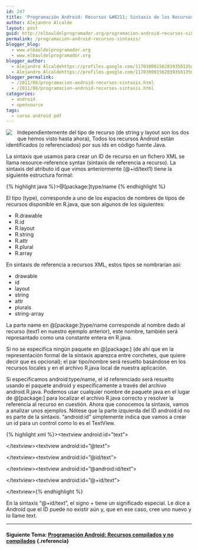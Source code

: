 ```yaml
---
id: 247
title: 'Programación Android: Recursos &#8211; Sintaxis de los Recursos'
author: Alejandro Alcalde
layout: post
guid: http://elbauldelprogramador.org/programacion-android-recursos-sintaxis-de-los-recursos/
permalink: /programacion-android-recursos-sintaxis/
blogger_blog:
  - www.elbauldelprogramador.org
  - www.elbauldelprogramador.org
blogger_author:
  - Alejandro Alcaldehttps://profiles.google.com/117030001562039350135noreply@blogger.com
  - Alejandro Alcaldehttps://profiles.google.com/117030001562039350135noreply@blogger.com
blogger_permalink:
  - /2011/08/programacion-android-recursos-sintaxis.html
  - /2011/08/programacion-android-recursos-sintaxis.html
categories:
  - android
  - opensource
tags:
  - curso android pdf
---
```

<img border="0" src="http://elbauldelprogramador.com/content/uploads/2013/07/iconoAndroid.png" style="clear:left; float:left;margin-right:1em; margin-bottom:1em" />

Independientemente del tipo de recurso (de string y layout son los dos que hemos visto hasta ahora), Todos los recursos Android están identificados (o referenciados) por sus ids en código fuente Java.

La sintaxis que usamos para crear un ID de recurso en un fichero XML se llama resource-reference syntax (sintaxis de referencia a recurso). La sintaxis del atributo id que vimos anteriormente (@+id/text1) tiene la siguiente estructura formal:

  
<!--more-->

{% highlight java %}>@[package:]type/name
{% endhighlight %}

El tipo (type), corresponde a uno de los espacios de nombres de tipos de recursos disponible en R.java, que son algunos de los siguientes:

  * R.drawable 
  * R.id 
  * R.layout 
  * R.string 
  * R.attr 
  * R.plural 
  * R.array 

En sintaxis de referencia a recursos XML, estos tipos se nombrarían así:

  * drawable 
  * id 
  * layout 
  * string 
  * attr 
  * plurals 
  * string-array 

La parte name en @[package:]type/name corresponde al nombre dado al recurso (text1 en nuestro ejemplo anterior), este nombre, también será represantado como una constante entera en R.java.

Si no se especifica ningún paquete en @\[package:\] (de ahí que en la representación formal de la sintaxis aparezca entre corchetes, que quiere decir que es opcional); el par tipo/nombre será resuelto basándose en los recursos locales y en el archivo R.java local de nuestra aplicación.

Si especificamos android:type/name, el id referenciado será resuelto usando el paquete android y específicamente a través del archivo android.R.java. Podemos usar cualquier nombre de paquete java en el lugar de @[package:] para localizar el archivo R.java correcto y resolver la referencia al recurso en cuestión. Ahora que conocemos la sintaxis, vamos a analizar unos ejemplos. Nótese que la parte izquierda del ID android:id no es parte de la sintaxis. “android:id” simplemente indica que vamos a crear un id para un control como lo es el TextView. 

{% highlight xml %}>&lt;textview android:id=”text”> 
<!-- Error de compilación, como id no tomará cadenas de texto sin formato. -->

&lt;/textview>&lt;textview android:id=”@text”> 


<!--  Sintaxis incorrecta.  No disponde de tipo y nombre-->


<!--  debería ser @id/text, @+id/text o @string/string1-->


<!--  obtendremos el siguiente error: “No resource type specified”-->

&lt;/textview>&lt;textview android:id=”@id/text”>


<!--  Error: No hay ningún recurso que coincida con el id “text”-->


<!--  a no ser que lo hayamos definido nosotros mismos con anterioridad.-->

&lt;/textview>&lt;textview android:id=”@android:id/text”>


<!--  Error: el recurso no es público-->


<!--  lo que indica que no hay tal identificación en android.R.id-->


<!--  Por supuesto esto será válido si el archivo android R.java definió un id con este nombre.-->

&lt;/textview>&lt;textview android:id=”@+id/text”>


<!-- Correcto: crea un id llamado text  en el paquete R.java local.-->
&lt;/textview>{% endhighlight %}

En la sintaxis “@+id/text”, el signo + tiene un significado especial. Le dice a Android que el ID puede no existir aún y, que en ese caso, cree uno nuevo y lo llame text.

* * *

#### Siguiente Tema: [Programación Android: Recursos compilados y no compilados][1] {.referencia}





 [1]: /programacion-android-recursos-2/